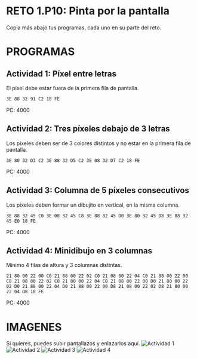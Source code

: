 # RETO 1.P10: Pinta por la pantalla
Copia más abajo tus programas, cada uno en su parte del reto.

# PROGRAMAS

## Actividad 1: Píxel entre letras
El píxel debe estar fuera de la primera fila de pantalla.
```
3E 88 32 91 C2 18 FE
```
PC: 4000

## Actividad 2: Tres píxeles debajo de 3 letras
Los píxeles deben ser de 3 colores distintos y no estar en la primera fila de pantalla.
```
3E 80 32 D3 C2 3E 88 32 D5 C2 3E 08 32 D7 C2 18 FE
```
PC: 4000

## Actividad 3: Columna de 5 píxeles consecutivos
Los píxeles deben formar un dibujito en vertical, en la misma columna.
```
3E 88 32 45 C0 3E 08 32 45 C8 3E 88 32 45 D0 3E 80 32 45 D8 3E 88 32 45 E0 18 FE
```
PC: 4000

## Actividad 4: Minidibujo en 3 columnas
Mínimo 4 filas de altura y 3 columnas distintas.
```
21 80 00 22 00 C0 21 88 00 22 02 C0 21 08 00 22 04 C0 21 88 00 22 00 C8 21 08 00 22 02 C8 21 80 00 22 04 C8 21 08 00 22 00 D0 21 80 00 22 02 D0 21 88 00 22 04 D0 21 88 00 22 00 D8 21 08 00 22 02 D8 21 80 00 22 04 D8 18 FE
```
PC: 4000

# IMAGENES
Si quieres, puedes subir pantallazos y enlazarlos aquí.
![Actividad 1](/tuimagen1.png)
![Actividad 2](/tuimagen2.png)
![Actividad 3](/tuimagen3.png)
![Actividad 4](/tuimagen4.png)
